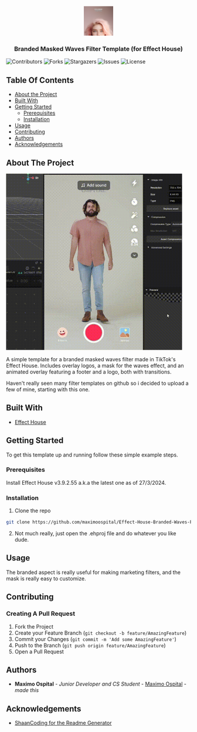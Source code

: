 <br/>
<p align="center">
  <a href="https://github.com/maximoospital/Effect-House-Branded-Masked-Waves-Filter">
    <img src="images/icon.png" alt="Logo" width="80" height="80">
  </a>

  <h3 align="center">Branded Masked Waves Filter Template
(for Effect House)</h3>

</p>

![Contributors](https://img.shields.io/github/contributors/maximoospital/Effect-House-Branded-Masked-Waves-Filter?color=dark-green) ![Forks](https://img.shields.io/github/forks/maximoospital/Effect-House-Branded-Masked-Waves-Filter?style=social) ![Stargazers](https://img.shields.io/github/stars/maximoospital/Effect-House-Branded-Masked-Waves-Filter?style=social) ![Issues](https://img.shields.io/github/issues/maximoospital/Effect-House-Branded-Masked-Waves-Filter) ![License](https://img.shields.io/github/license/maximoospital/Effect-House-Branded-Masked-Waves-Filter) 

## Table Of Contents

* [About the Project](#about-the-project)
* [Built With](#built-with)
* [Getting Started](#getting-started)
  * [Prerequisites](#prerequisites)
  * [Installation](#installation)
* [Usage](#usage)
* [Contributing](#contributing)
* [Authors](#authors)
* [Acknowledgements](#acknowledgements)

## About The Project

![Screen Shot](images/demo.gif)

A simple template for a branded masked waves filter made in TikTok's Effect House. Includes overlay logos, a mask for the waves effect, and an animated overlay featuring a footer and a logo, both with transitions.

Haven't really seen many filter templates on github so i decided to upload a few of mine, starting with this one.

## Built With



* [Effect House](https://effecthouse.tiktok.com/)

## Getting Started

To get this template up and running follow these simple example steps.

### Prerequisites

Install Effect House v3.9.2.55 a.k.a the latest one as of 27/3/2024.

### Installation

1. Clone the repo
```sh
git clone https://github.com/maximoospital/Effect-House-Branded-Waves-Filter.git
```

2. Not much really, just open the .ehproj file and do whatever you like dude.

## Usage

The branded aspect is really useful for making marketing filters, and the mask is really easy to customize.

## Contributing



### Creating A Pull Request

1. Fork the Project
2. Create your Feature Branch (`git checkout -b feature/AmazingFeature`)
3. Commit your Changes (`git commit -m 'Add some AmazingFeature'`)
4. Push to the Branch (`git push origin feature/AmazingFeature`)
5. Open a Pull Request

## Authors

* **Maximo Ospital** - *Junior Developer and CS Student* - [Maximo Ospital](https://github.com/maximoospital) - *made this*

## Acknowledgements

* [ShaanCoding for the Readme Generator](https://github.com/ShaanCoding/)